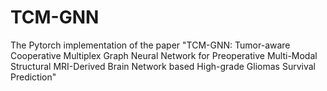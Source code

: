 # TCM-GNN
The Pytorch implementation of the paper "TCM-GNN: Tumor-aware Cooperative Multiplex Graph Neural Network for Preoperative Multi-Modal Structural MRI-Derived Brain Network based High-grade Gliomas Survival Prediction"
